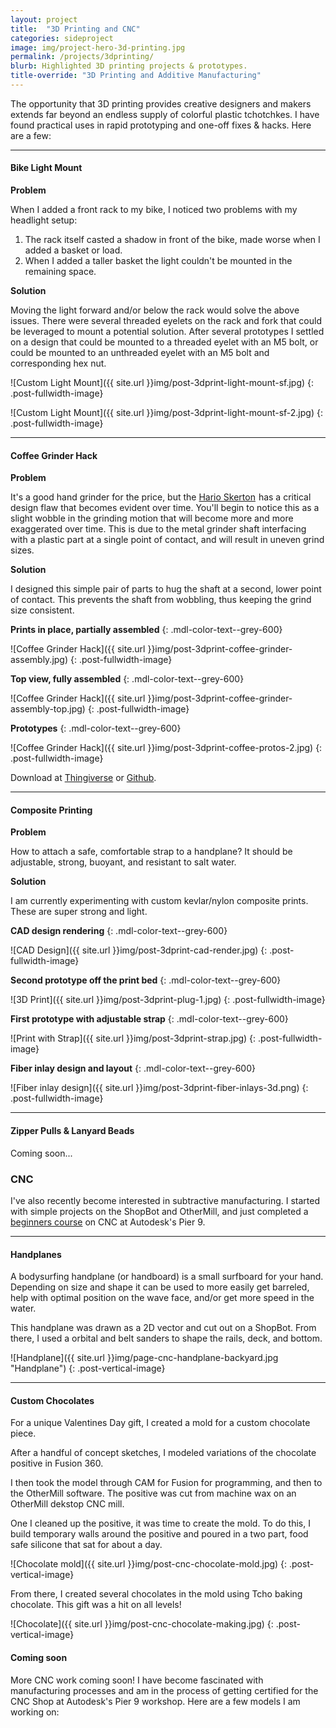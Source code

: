 ```yaml
---
layout: project
title:  "3D Printing and CNC"
categories: sideproject
image: img/project-hero-3d-printing.jpg
permalink: /projects/3dprinting/
blurb: Highlighted 3D printing projects & prototypes. 
title-override: "3D Printing and Additive Manufacturing"
---
```

The opportunity that 3D printing provides creative designers and makers extends far beyond an endless supply of colorful plastic tchotchkes. I have found practical uses in rapid prototyping and one-off fixes & hacks. Here are a few: 

---

#### Bike Light Mount

**Problem**

When I added a front rack to my bike, I noticed two problems with my headlight setup:

1. The rack itself casted a shadow in front of the bike, made worse when I added a basket or load.
2. When I added a taller basket the light couldn't  be mounted in the remaining space.

**Solution**

Moving the light forward and/or below the rack would solve the above issues. There were several threaded eyelets on the rack and fork that could be leveraged to mount a potential solution. After several prototypes I settled on a design that could be mounted to a threaded eyelet with an M5 bolt, or could be mounted to an unthreaded eyelet with an M5 bolt and corresponding hex nut. 

![Custom Light Mount]({{ site.url }}img/post-3dprint-light-mount-sf.jpg)
{: .post-fullwidth-image}

![Custom Light Mount]({{ site.url }}img/post-3dprint-light-mount-sf-2.jpg)
{: .post-fullwidth-image}

---

#### Coffee Grinder Hack

**Problem**

It's a good hand grinder for the price, but the <a rel="nofollow" href="http://www.amazon.com/gp/product/B001802PIQ/ref=as_li_tl?ie=UTF8&camp=1789&creative=9325&creativeASIN=B001802PIQ&linkCode=as2&tag=ryanarna-20&linkId=UVOYMNHMT7RI533J">Hario Skerton</a><img src="http://ir-na.amazon-adsystem.com/e/ir?t=ryanarna-20&l=as2&o=1&a=B001802PIQ" width="1" height="1" border="0" alt="" style="border:none !important; margin:0px !important;" /> has a critical design flaw that becomes evident over time. You'll begin to notice this as a slight wobble in the grinding motion that will become more and more exaggerated over time. This is due to the metal grinder shaft interfacing with a plastic part at a single point of contact, and will result in uneven grind sizes. 

**Solution**

I designed this simple pair of parts to hug the shaft at a second, lower point of contact. This prevents the shaft from wobbling, thus keeping the grind size consistent. 

**Prints in place, partially assembled**
{: .mdl-color-text--grey-600}

![Coffee Grinder Hack]({{ site.url }}img/post-3dprint-coffee-grinder-assembly.jpg)
{: .post-fullwidth-image}

**Top view, fully assembled**
{: .mdl-color-text--grey-600}

![Coffee Grinder Hack]({{ site.url }}img/post-3dprint-coffee-grinder-assembly-top.jpg)
{: .post-fullwidth-image}

**Prototypes**
{: .mdl-color-text--grey-600}

![Coffee Grinder Hack]({{ site.url }}img/post-3dprint-coffee-protos-2.jpg)
{: .post-fullwidth-image}

Download at [Thingiverse](https://www.thingiverse.com/thing:984399) or [Github](https://github.com/arnaudin/Printable-STL/tree/master/Hario%20Skerton%20Grinder%20Spacer%20Bearing). 

---

#### Composite Printing

**Problem**

How to attach a safe, comfortable strap to a handplane? It should be adjustable, strong, buoyant, and resistant to salt water.

**Solution**

I am currently experimenting with custom kevlar/nylon composite prints. These are super strong and light. 

**CAD design rendering**
{: .mdl-color-text--grey-600}

![CAD Design]({{ site.url }}img/post-3dprint-cad-render.jpg)
{: .post-fullwidth-image}

**Second prototype off the print bed**
{: .mdl-color-text--grey-600}

![3D Print]({{ site.url }}img/post-3dprint-plug-1.jpg)
{: .post-fullwidth-image}

**First prototype with adjustable strap**
{: .mdl-color-text--grey-600}

![Print with Strap]({{ site.url }}img/post-3dprint-strap.jpg)
{: .post-fullwidth-image}

**Fiber inlay design and layout**
{: .mdl-color-text--grey-600}

![Fiber inlay design]({{ site.url }}img/post-3dprint-fiber-inlays-3d.png)
{: .post-fullwidth-image}

---

#### Zipper Pulls & Lanyard Beads

Coming soon...

### CNC

I've also recently become interested in subtractive manufacturing. I started with simple projects on the ShopBot and OtherMill, and just completed a [beginners course](http://www.instructables.com/id/Learn-CNC-The-Hard-Way/) on CNC at Autodesk's Pier 9. 

---

#### Handplanes

A bodysurfing handplane (or handboard) is a small surfboard for your hand. Depending on size and shape it can be used to more easily get barreled, help with optimal position on the wave face, and/or get more speed in the water. 

This handplane was drawn as a 2D vector and cut out on a ShopBot. From there, I used a orbital and belt sanders to shape the rails, deck, and bottom. 

![Handplane]({{ site.url }}img/page-cnc-handplane-backyard.jpg "Handplane")
{: .post-vertical-image}

---

#### Custom Chocolates

For a unique Valentines Day gift, I created a mold for a custom chocolate piece.

After a handful of concept sketches, I modeled variations of the chocolate positive in Fusion 360.

I then took the model through CAM for Fusion for programming, and then to the OtherMill software. The positive was cut from machine wax on an OtherMill dekstop CNC mill. 

One I cleaned up the positive, it was time to create the mold. To do this, I build temporary walls around the positive and poured in a two part, food safe silicone that sat for about a day. 

![Chocolate mold]({{ site.url }}img/post-cnc-chocolate-mold.jpg)
{: .post-vertical-image}

From there, I created several chocolates in the mold using Tcho baking chocolate. This gift was a hit on all levels!

![Chocolate]({{ site.url }}img/post-cnc-chocolate-making.jpg)
{: .post-vertical-image}

#### Coming soon

More CNC work coming soon! I have become fascinated with manufacturing processes and am in the process of getting certified for the CNC Shop at Autodesk's Pier 9 workshop. Here are a few models I am working on: